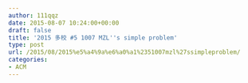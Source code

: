```yaml
---
author: 111qqz
date: 2015-08-07 10:24:00+00:00
draft: false
title: '2015 多校 #5 1007 MZL''s simple problem'
type: post
url: /2015/08/2015%e5%a4%9a%e6%a0%a1%2351007mzl%27ssimpleproblem/
categories:
- ACM
---
```


